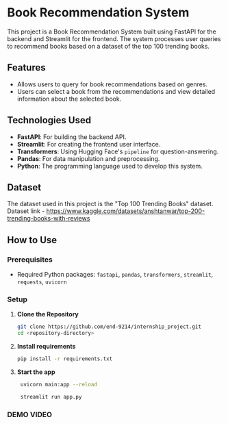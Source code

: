 # Book Recommendation System

This project is a Book Recommendation System built using FastAPI for the backend and Streamlit for the frontend. The system processes user queries to recommend books based on a dataset of the top 100 trending books.

## Features

- Allows users to query for book recommendations based on genres.
- Users can select a book from the recommendations and view detailed information about the selected book.

## Technologies Used

- **FastAPI**: For building the backend API.
- **Streamlit**: For creating the frontend user interface.
- **Transformers**: Using Hugging Face's `pipeline` for question-answering.
- **Pandas**: For data manipulation and preprocessing.
- **Python**: The programming language used to develop this system.

## Dataset

The dataset used in this project is the "Top 100 Trending Books" dataset. 
Dataset link - https://www.kaggle.com/datasets/anshtanwar/top-200-trending-books-with-reviews

## How to Use

### Prerequisites

- Required Python packages: `fastapi`, `pandas`, `transformers`, `streamlit`, `requests`, `uvicorn`

### Setup

1. **Clone the Repository**

   ```sh
   git clone https://github.com/end-9214/internship_project.git
   cd <repository-directory>

2. **Install requirements**

   ```sh
   pip install -r requirements.txt

3. **Start the app**

   ```sh
    uvicorn main:app --reload
    ```

   ```sh
    streamlit run app.py
    ```

### DEMO VIDEO

  

   
